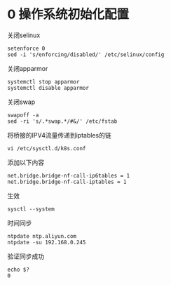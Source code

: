 # 0 操作系统初始化配置
关闭selinux
```
setenforce 0
sed -i 's/enforcing/disabled/' /etc/selinux/config
```
关闭apparmor
```
systemctl stop apparmor
systemctl disable apparmor
```
关闭swap
```
swapoff -a
sed -ri 's/.*swap.*/#&/' /etc/fstab
```
将桥接的IPV4流量传递到iptables的链
```
vi /etc/sysctl.d/k8s.conf
```
添加以下内容
```
net.bridge.bridge-nf-call-ip6tables = 1
net.bridge.bridge-nf-call-iptables = 1
```
生效
```
sysctl --system
```
时间同步
```
ntpdate ntp.aliyun.com
ntpdate -su 192.168.0.245
```
验证同步成功
```
echo $?
0
```
